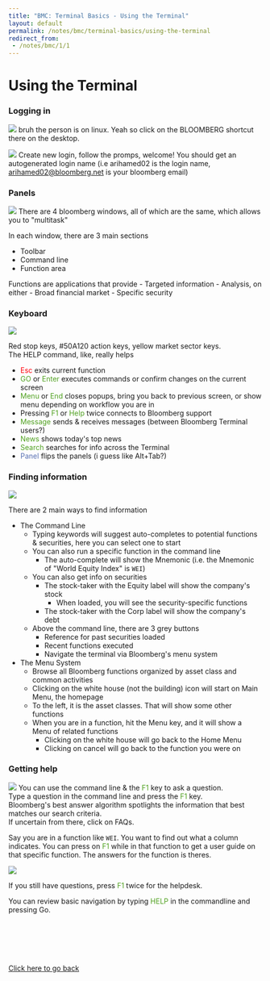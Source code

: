 ```yaml
---
title: "BMC: Terminal Basics - Using the Terminal"
layout: default
permalink: /notes/bmc/terminal-basics/using-the-terminal
redirect_from:
 - /notes/bmc/1/1
---
```


# Using the Terminal

### Logging in

![](https://github.com/arialhamed/static/blob/main/images/notes/bmc/1-1-1.png?raw=true)
bruh the person is on linux. Yeah so click on the BLOOMBERG shortcut there on the desktop.  

![](https://github.com/arialhamed/static/blob/main/images/notes/bmc/1-1-2.png?raw=true)
Create new login, follow the promps, welcome! You should get an autogenerated login name (i.e arihamed02 is the login name, arihamed02@bloomberg.net is your bloomberg email)  

### Panels
![](https://github.com/arialhamed/static/blob/main/images/notes/bmc/1-1-3.png?raw=true)
There are 4 bloomberg windows, all of which are the same, which allows you to "multitask"

In each window, there are 3 main sections
- Toolbar
- Command line
- Function area

Functions are applications that provide
	- Targeted information
	- Analysis, on either
		- Broad financial market
		- Specific security

### Keyboard
![](https://github.com/arialhamed/static/blob/main/images/notes/bmc/1-1-4.png?raw=true)

Red stop keys, #50A120 action keys, yellow market sector keys.  
The HELP command, like, really helps
- <span style="color:#FE000B;">Esc</span> exits current function
- <span style="color:#50A120;">GO</span> or <span style="color:#50A120;">Enter</span> executes commands or confirm changes on the current screen
- <span style="color:#50A120;">Menu</span> or <span style="color:#50A120;">End</span> closes popups, bring you back to previous screen, or show menu depending on workflow you are in
- Pressing <span style="color:#50A120;">F1</span> or <span style="color:#50A120;">Help</span> twice connects to Bloomberg support
- <span style="color:#50A120;">Message</span> sends & receives messages (between Bloomberg Terminal users?)
- <span style="color:#50A120;">News</span> shows today's top news
- <span style="color:#50A120;">Search</span> searches for info across the Terminal
- <span style="color:#5871B3;">Panel</span> flips the panels (i guess like Alt+Tab?)

### Finding information
![](https://github.com/arialhamed/static/blob/main/images/notes/bmc/1-1-5.png?raw=true)

There are 2 main ways to find information
- The Command Line
	- Typing keywords will suggest auto-completes to potential functions & securities, here you can select one to start
	- You can also run a specific function in the command line
		- The auto-complete will show the Mnemonic (i.e. the Mnemonic of "World Equity Index" is `WEI`)
	- You can also get info on securities
		- The stock-taker with the Equity label will show the company's stock
			- When loaded, you will see the security-specific functions
		- The stock-taker with the Corp label will show the company's debt
	- Above the command line, there are 3 grey buttons
		- Reference for past securities loaded
		- Recent functions executed
		- Navigate the terminal via Bloomberg's menu system
- The Menu System
	- Browse all Bloomberg functions organized by asset class and common activities
	- Clicking on the white house (not the building) icon will start on Main Menu, the homepage
	- To the left, it is the asset classes. That will show some other functions
	- When you are in a function, hit the Menu key, and it will show a Menu of related functions
		- Clicking on the white house will go back to the Home Menu
		- Clicking on cancel will go back to the function you were on

### Getting help
![](https://github.com/arialhamed/static/blob/main/images/notes/bmc/1-1-6.png?raw=true)
You can use the command line & the <span style="color:#50A120;">F1</span> key to ask a question.  
Type a question in the command line and press the <span style="color:#50A120;">F1</span> key.  
Bloomberg's best answer algorithm spotlights the information that best matches our search criteria.  
If uncertain from there, click on FAQs.  

Say you are in a function like `WEI`. You want to find out what a column indicates. You can press on <span style="color:#50A120;">F1</span> while in that function to get a user guide on that specific function. The answers for the function is theres.  

![](https://github.com/arialhamed/static/blob/main/images/notes/bmc/1-1-7.png?raw=true)

If you still have questions, press <span style="color:#50A120;">F1</span> twice for the helpdesk.  

You can review basic navigation by typing <span style="color:#50A120;">HELP</span> in the commandline and pressing Go.  



<br><br><br><br><br>
[Click here to go back](..)